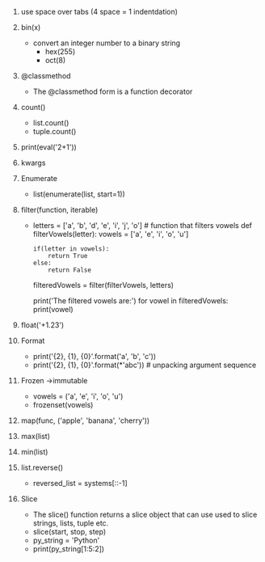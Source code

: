 1.  use space over tabs (4 space = 1 indentdation)
2.  bin(x)
    - convert an integer number to a binary string
      - hex(255)
      - oct(8)
3.  @classmethod
    - The @classmethod form is a function decorator
4.  count()
    - list.count()
    - tuple.count()
5.  print(eval('2+1'))
6.  kwargs
7.  Enumerate
    - list(enumerate(list, start=1))
8.  filter(function, iterable)

    - letters = ['a', 'b', 'd', 'e', 'i', 'j', 'o'] # function that filters vowels
      def filterVowels(letter):
      vowels = ['a', 'e', 'i', 'o', 'u']

          if(letter in vowels):
              return True
          else:
              return False

      filteredVowels = filter(filterVowels, letters)

      print('The filtered vowels are:')
      for vowel in filteredVowels:
      print(vowel)

9.  float('+1.23')
10. Format
    - print('{2}, {1}, {0}'.format('a', 'b', 'c'))
    - print('{2}, {1}, {0}'.format(\*'abc')) # unpacking argument sequence
11. Frozen ->immutable
    - vowels = ('a', 'e', 'i', 'o', 'u')
    - frozenset(vowels)
12. map(func, ('apple', 'banana', 'cherry'))
13. max(list)
14. min(list)
15. list.reverse()
    - reversed_list = systems[::-1]
16. Slice
    - The slice() function returns a slice object that can use used to slice strings, lists, tuple etc.
    - slice(start, stop, step)
    - py_string = 'Python'
    - print(py_string[1:5:2])
